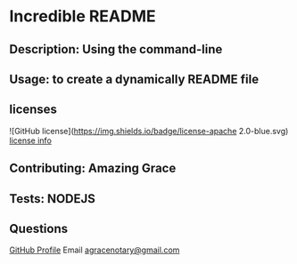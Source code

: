 # Incredible README
## Description: Using the command-line
## Usage: to create a dynamically README file

## licenses
![GitHub license](https://img.shields.io/badge/license-apache 2.0-blue.svg)
[license info](https://choosealicense.com/licenses/)
## Contributing: Amazing Grace
## Tests: NODEJS
## Questions
[GitHub Profile](https://github.com/iis4u2nv) Email agracenotary@gmail.com